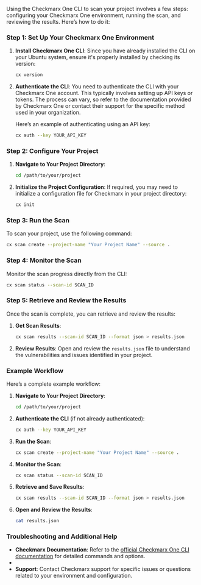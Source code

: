 Using the Checkmarx One CLI to scan your project involves a few steps: configuring your Checkmarx One environment, running the scan, and reviewing the results. Here’s how to do it:

### Step 1: Set Up Your Checkmarx One Environment

1. **Install Checkmarx One CLI**:
   Since you have already installed the CLI on your Ubuntu system, ensure it's properly installed by checking its version:
   ```bash
   cx version
   ```

2. **Authenticate the CLI**:
   You need to authenticate the CLI with your Checkmarx One account. This typically involves setting up API keys or tokens. The process can vary, so refer to the documentation provided by Checkmarx One or contact their support for the specific method used in your organization.

   Here’s an example of authenticating using an API key:
   ```bash
   cx auth --key YOUR_API_KEY
   ```

### Step 2: Configure Your Project

1. **Navigate to Your Project Directory**:
   ```bash
   cd /path/to/your/project
   ```

2. **Initialize the Project Configuration**:
   If required, you may need to initialize a configuration file for Checkmarx in your project directory:
   ```bash
   cx init
   ```

### Step 3: Run the Scan

To scan your project, use the following command:
```bash
cx scan create --project-name "Your Project Name" --source .
```

### Step 4: Monitor the Scan

Monitor the scan progress directly from the CLI:
```bash
cx scan status --scan-id SCAN_ID
```

### Step 5: Retrieve and Review the Results

Once the scan is complete, you can retrieve and review the results:

1. **Get Scan Results**:
   ```bash
   cx scan results --scan-id SCAN_ID --format json > results.json
   ```

2. **Review Results**:
   Open and review the `results.json` file to understand the vulnerabilities and issues identified in your project.

### Example Workflow

Here’s a complete example workflow:

1. **Navigate to Your Project Directory**:
   ```bash
   cd /path/to/your/project
   ```

2. **Authenticate the CLI** (if not already authenticated):
   ```bash
   cx auth --key YOUR_API_KEY
   ```

3. **Run the Scan**:
   ```bash
   cx scan create --project-name "Your Project Name" --source .
   ```

4. **Monitor the Scan**:
   ```bash
   cx scan status --scan-id SCAN_ID
   ```

5. **Retrieve and Save Results**:
   ```bash
   cx scan results --scan-id SCAN_ID --format json > results.json
   ```

6. **Open and Review the Results**:
   ```bash
   cat results.json
   ```

### Troubleshooting and Additional Help

- **Checkmarx Documentation**: Refer to the [official Checkmarx One CLI documentation](https://checkmarx.com/documentation) for detailed commands and options.
- 
- **Support**: Contact Checkmarx support for specific issues or questions related to your environment and configuration.

